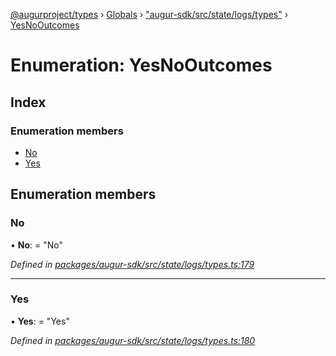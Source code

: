 [@augurproject/types](../README.md) › [Globals](../globals.md) › ["augur-sdk/src/state/logs/types"](../modules/_augur_sdk_src_state_logs_types_.md) › [YesNoOutcomes](_augur_sdk_src_state_logs_types_.yesnooutcomes.md)

# Enumeration: YesNoOutcomes

## Index

### Enumeration members

* [No](_augur_sdk_src_state_logs_types_.yesnooutcomes.md#no)
* [Yes](_augur_sdk_src_state_logs_types_.yesnooutcomes.md#yes)

## Enumeration members

###  No

• **No**: = "No"

*Defined in [packages/augur-sdk/src/state/logs/types.ts:179](https://github.com/AugurProject/augur/blob/69c4be52bf/packages/augur-sdk/src/state/logs/types.ts#L179)*

___

###  Yes

• **Yes**: = "Yes"

*Defined in [packages/augur-sdk/src/state/logs/types.ts:180](https://github.com/AugurProject/augur/blob/69c4be52bf/packages/augur-sdk/src/state/logs/types.ts#L180)*
